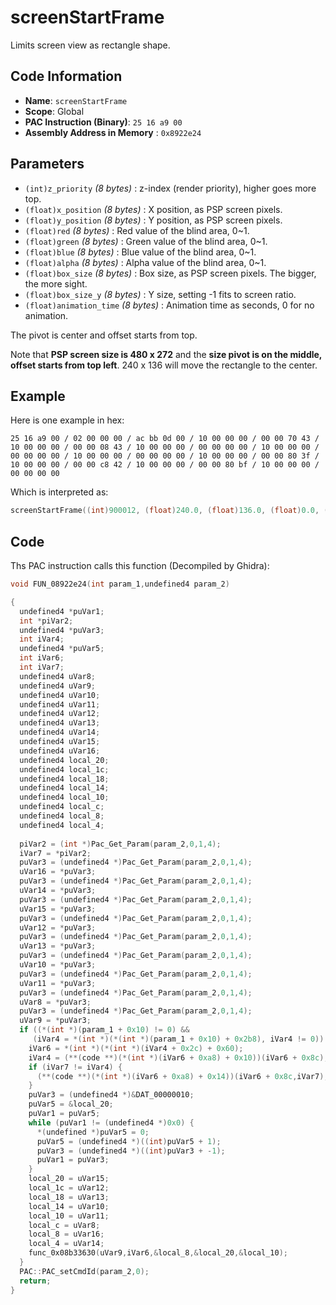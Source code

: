 # screenStartFrame

Limits screen view as rectangle shape.

## Code Information

- **Name**: `screenStartFrame`
- **Scope**: Global
- **PAC Instruction (Binary)**: `25 16 a9 00`
- **Assembly Address in Memory** : `0x8922e24`

## Parameters

- `(int)z_priority` *(8 bytes)* : z-index (render priority), higher goes more top.
- `(float)x_position` *(8 bytes)* : X position, as PSP screen pixels.
- `(float)y_position` *(8 bytes)* : Y position, as PSP screen pixels.
- `(float)red` *(8 bytes)* : Red value of the blind area, 0~1.
- `(float)green` *(8 bytes)* : Green value of the blind area, 0~1.
- `(float)blue` *(8 bytes)* : Blue value of the blind area, 0~1.
- `(float)alpha` *(8 bytes)* : Alpha value of the blind area, 0~1.
- `(float)box_size` *(8 bytes)* : Box size, as PSP screen pixels. The bigger, the more sight.
- `(float)box_size_y` *(8 bytes)* : Y size, setting -1 fits to screen ratio.
- `(float)animation_time` *(8 bytes)* : Animation time as seconds, 0 for no animation.

The pivot is center and offset starts from top.

Note that **PSP screen size is 480 x 272** and the **size pivot is on the middle, offset starts from top left**.  240 x 136 will move the rectangle to the center.

## Example

Here is one example in hex:

```25 16 a9 00 / 02 00 00 00 / ac bb 0d 00 / 10 00 00 00 / 00 00 70 43 / 10 00 00 00 / 00 00 08 43 / 10 00 00 00 / 00 00 00 00 / 10 00 00 00 / 00 00 00 00 / 10 00 00 00 / 00 00 00 00 / 10 00 00 00 / 00 00 80 3f / 10 00 00 00 / 00 00 c8 42 / 10 00 00 00 / 00 00 80 bf / 10 00 00 00 / 00 00 00 00```

Which is interpreted as:

```c
screenStartFrame((int)900012, (float)240.0, (float)136.0, (float)0.0, (float)0.0, (float)0.0, (float)1.0, (float)100.0, (float)-1.0, (float)0.0)
```

## Code

Ths PAC instruction calls this function (Decompiled by Ghidra):

```c
void FUN_08922e24(int param_1,undefined4 param_2)

{
  undefined4 *puVar1;
  int *piVar2;
  undefined4 *puVar3;
  int iVar4;
  undefined4 *puVar5;
  int iVar6;
  int iVar7;
  undefined4 uVar8;
  undefined4 uVar9;
  undefined4 uVar10;
  undefined4 uVar11;
  undefined4 uVar12;
  undefined4 uVar13;
  undefined4 uVar14;
  undefined4 uVar15;
  undefined4 uVar16;
  undefined4 local_20;
  undefined4 local_1c;
  undefined4 local_18;
  undefined4 local_14;
  undefined4 local_10;
  undefined4 local_c;
  undefined4 local_8;
  undefined4 local_4;
  
  piVar2 = (int *)Pac_Get_Param(param_2,0,1,4);
  iVar7 = *piVar2;
  puVar3 = (undefined4 *)Pac_Get_Param(param_2,0,1,4);
  uVar16 = *puVar3;
  puVar3 = (undefined4 *)Pac_Get_Param(param_2,0,1,4);
  uVar14 = *puVar3;
  puVar3 = (undefined4 *)Pac_Get_Param(param_2,0,1,4);
  uVar15 = *puVar3;
  puVar3 = (undefined4 *)Pac_Get_Param(param_2,0,1,4);
  uVar12 = *puVar3;
  puVar3 = (undefined4 *)Pac_Get_Param(param_2,0,1,4);
  uVar13 = *puVar3;
  puVar3 = (undefined4 *)Pac_Get_Param(param_2,0,1,4);
  uVar10 = *puVar3;
  puVar3 = (undefined4 *)Pac_Get_Param(param_2,0,1,4);
  uVar11 = *puVar3;
  puVar3 = (undefined4 *)Pac_Get_Param(param_2,0,1,4);
  uVar8 = *puVar3;
  puVar3 = (undefined4 *)Pac_Get_Param(param_2,0,1,4);
  uVar9 = *puVar3;
  if ((*(int *)(param_1 + 0x10) != 0) &&
     (iVar4 = *(int *)(*(int *)(param_1 + 0x10) + 0x2b8), iVar4 != 0)) {
    iVar6 = *(int *)(*(int *)(iVar4 + 0x2c) + 0x60);
    iVar4 = (**(code **)(*(int *)(iVar6 + 0xa8) + 0x10))(iVar6 + 0x8c);
    if (iVar7 != iVar4) {
      (**(code **)(*(int *)(iVar6 + 0xa8) + 0x14))(iVar6 + 0x8c,iVar7);
    }
    puVar3 = (undefined4 *)&DAT_00000010;
    puVar5 = &local_20;
    puVar1 = puVar5;
    while (puVar1 != (undefined4 *)0x0) {
      *(undefined *)puVar5 = 0;
      puVar5 = (undefined4 *)((int)puVar5 + 1);
      puVar3 = (undefined4 *)((int)puVar3 + -1);
      puVar1 = puVar3;
    }
    local_20 = uVar15;
    local_1c = uVar12;
    local_18 = uVar13;
    local_14 = uVar10;
    local_10 = uVar11;
    local_c = uVar8;
    local_8 = uVar16;
    local_4 = uVar14;
    func_0x08b33630(uVar9,iVar6,&local_8,&local_20,&local_10);
  }
  PAC::PAC_setCmdId(param_2,0);
  return;
}
```

